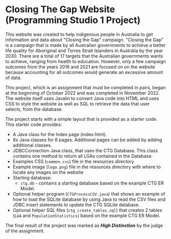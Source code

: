 # Closing The Gap Website (Programming Studio 1 Project)
This website was created to help indigenous people in Australia to get information and data about "Closing the Gap" campaign. "Closing the Gap" is a campaign that is made by all Australian governments to achieve a better life quality for Aboriginal and Torres Strait Islanders in Australia by the year 2030. There are a total of 17 targets that the Australian governments wants to achieve, ranging from health to education. However, only a few campaign outcomes from the years 2016 and 2021 are focused on on the website because accounting for all outcomes would generate an excessive amount of data.

This project, which is an assignment that must be completed in pairs, began at the beginning of October 2022 and was completed in November 2022. The website itself uses Javalin to convert Java code into HTML and uses CSS to style the website as well as SQL to retrieve the data that user selects, from the database.

The project starts with a simple layout that is provided as a starter code. 
This starter code provides:
* A Java class for the Index page (index.html).
* 6x Java classes for 6 pages. Additional pages can be added by adding additional classes.
* JDBCConnection Java class, that uses the CTG Database. This class contains one method to return all LGAs contained in the Database.
* Examples CSS (```common.css```) file in the resources directory.
* Example image (```logo.png```) file in the resources directory with where to locate any images on the website
* Starting database:
    * ```ctg.db``` - contains a starting database based on the example CTG ER Model.
* Optional helper program (``CTGProcessCSV.java``) that shows an example of how to load the SQLite database by using Java to read the CSV files and JDBC insert statements to update the CTG SQLite database.
* Optional helper SQL files (```ctg_create_tables.sql```) that creates 2 tables (```LGA``` and ```PopulationStatistics```) based on the example CTG ER Model.

The final result of the project was marked as ***High Distinction*** by the judge of the assignment.
